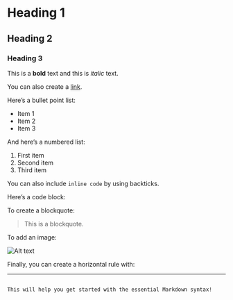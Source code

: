 # Heading 1

## Heading 2

### Heading 3

This is a **bold** text and this is *italic* text.

You can also create a [link](https://example.com).

Here’s a bullet point list:
- Item 1
- Item 2
- Item 3

And here’s a numbered list:
1. First item
2. Second item
3. Third item

You can also include `inline code` by using backticks.

Here’s a code block:


To create a blockquote:

> This is a blockquote.

To add an image:

![Alt text](https://example.com/image.jpg)

Finally, you can create a horizontal rule with:

---
```

This will help you get started with the essential Markdown syntax!

